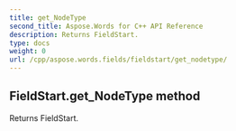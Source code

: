 ```yaml
---
title: get_NodeType
second_title: Aspose.Words for C++ API Reference
description: Returns FieldStart. 
type: docs
weight: 0
url: /cpp/aspose.words.fields/fieldstart/get_nodetype/
---
```

## FieldStart.get_NodeType method


Returns FieldStart. 

